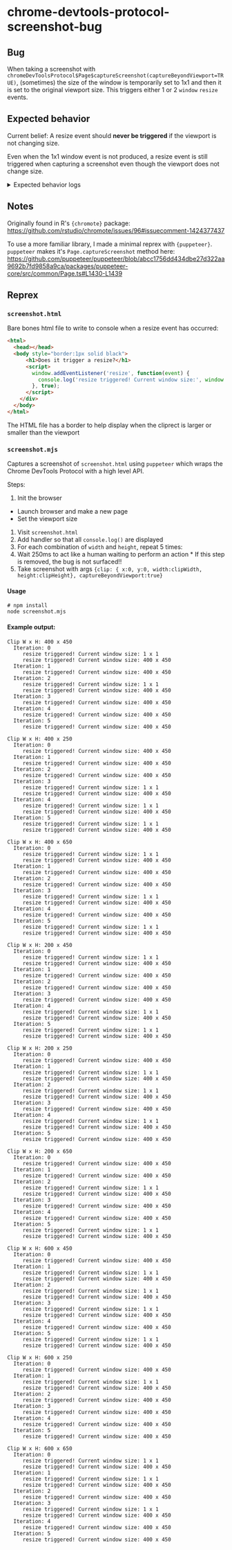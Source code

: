 # chrome-devtools-protocol-screenshot-bug

## Bug

When taking a screenshot with `chromeDevToolsProtocol$Page$captureScreenshot(captureBeyondViewport=TRUE)`, (sometimes) the size of the window is temporarily set to 1x1 and then it is set to the original viewport size. This triggers either 1 or 2 `window` `resize` events.

## Expected behavior

Current belief: A resize event should **never be triggered** if the viewport is not changing size.

Even when the 1x1 window event is not produced, a resize event is still triggered when capturing a screenshot even though the viewport does not change size.

<details>
<summary>Expected behavior logs</summary>

```
Clip W x H: 400 x 450
  Iteration: 0
  Iteration: 1
  Iteration: 2
  Iteration: 3
  Iteration: 4
  Iteration: 5

Clip W x H: 400 x 250
  Iteration: 0
  Iteration: 1
  Iteration: 2
  Iteration: 3
  Iteration: 4
  Iteration: 5

Clip W x H: 400 x 650
  Iteration: 0
  Iteration: 1
  Iteration: 2
  Iteration: 3
  Iteration: 4
  Iteration: 5

Clip W x H: 200 x 450
  Iteration: 0
  Iteration: 1
  Iteration: 2
  Iteration: 3
  Iteration: 4
  Iteration: 5

Clip W x H: 200 x 250
  Iteration: 0
  Iteration: 1
  Iteration: 2
  Iteration: 3
  Iteration: 4
  Iteration: 5

Clip W x H: 200 x 650
  Iteration: 0
  Iteration: 1
  Iteration: 2
  Iteration: 3
  Iteration: 4
  Iteration: 5

Clip W x H: 600 x 450
  Iteration: 0
  Iteration: 1
  Iteration: 2
  Iteration: 3
  Iteration: 4
  Iteration: 5

Clip W x H: 600 x 250
  Iteration: 0
  Iteration: 1
  Iteration: 2
  Iteration: 3
  Iteration: 4
  Iteration: 5

Clip W x H: 600 x 650
  Iteration: 0
  Iteration: 1
  Iteration: 2
  Iteration: 3
  Iteration: 4
  Iteration: 5
```

</details>

## Notes

Originally found in R's `{chromote}` package: <https://github.com/rstudio/chromote/issues/96#issuecomment-1424377437>

To use a more familiar library, I made a minimal reprex with `{puppeteer}`. `puppeteer` makes it's `Page.captureScreenshot` method here: <https://github.com/puppeteer/puppeteer/blob/abcc1756dd434dbe27d322aa9692b7fd9858a9ca/packages/puppeteer-core/src/common/Page.ts#L1430-L1439>

## Reprex

### `screenshot.html`

Bare bones html file to write to console when a resize event has occurred:

```html
<html>
  <head></head>
  <body style="border:1px solid black">
      <h1>Does it trigger a resize?</h1>
      <script>
        window.addEventListener('resize', function(event) {
          console.log('resize triggered! Current window size:', window.innerWidth, 'x', window.innerHeight)
        }, true);
      </script>
    </div>
  </body>
</html>
```

The HTML file has a border to help display when the cliprect is larger or smaller than the viewport

### `screenshot.mjs`

Captures a screenshot of `screenshot.html` using `puppeteer` which wraps the Chrome DevTools Protocol with a high level API.

Steps:
1. Init the browser
  * Launch browser and make a new page
  * Set the viewport size
1. Visit `screenshot.html`
2. Add handler so that all `console.log()` are displayed
3. For each combination of `width` and `height`, repeat 5 times:
  1. Wait 250ms to act like a human waiting to perform an action
    * If this step is removed, the bug is not surfaced!!
  2. Take screenshot with args `{clip: { x:0, y:0, width:clipWidth, height:clipHeight}, captureBeyondViewport:true}`


#### Usage

```
# npm install
node screenshot.mjs
```


#### Example output:
```
Clip W x H: 400 x 450
  Iteration: 0
     resize triggered! Current window size: 1 x 1
     resize triggered! Current window size: 400 x 450
  Iteration: 1
     resize triggered! Current window size: 400 x 450
  Iteration: 2
     resize triggered! Current window size: 1 x 1
     resize triggered! Current window size: 400 x 450
  Iteration: 3
     resize triggered! Current window size: 400 x 450
  Iteration: 4
     resize triggered! Current window size: 400 x 450
  Iteration: 5
     resize triggered! Current window size: 400 x 450

Clip W x H: 400 x 250
  Iteration: 0
     resize triggered! Current window size: 400 x 450
  Iteration: 1
     resize triggered! Current window size: 400 x 450
  Iteration: 2
     resize triggered! Current window size: 400 x 450
  Iteration: 3
     resize triggered! Current window size: 1 x 1
     resize triggered! Current window size: 400 x 450
  Iteration: 4
     resize triggered! Current window size: 1 x 1
     resize triggered! Current window size: 400 x 450
  Iteration: 5
     resize triggered! Current window size: 1 x 1
     resize triggered! Current window size: 400 x 450

Clip W x H: 400 x 650
  Iteration: 0
     resize triggered! Current window size: 1 x 1
     resize triggered! Current window size: 400 x 450
  Iteration: 1
     resize triggered! Current window size: 400 x 450
  Iteration: 2
     resize triggered! Current window size: 400 x 450
  Iteration: 3
     resize triggered! Current window size: 1 x 1
     resize triggered! Current window size: 400 x 450
  Iteration: 4
     resize triggered! Current window size: 400 x 450
  Iteration: 5
     resize triggered! Current window size: 1 x 1
     resize triggered! Current window size: 400 x 450

Clip W x H: 200 x 450
  Iteration: 0
     resize triggered! Current window size: 1 x 1
     resize triggered! Current window size: 400 x 450
  Iteration: 1
     resize triggered! Current window size: 400 x 450
  Iteration: 2
     resize triggered! Current window size: 400 x 450
  Iteration: 3
     resize triggered! Current window size: 400 x 450
  Iteration: 4
     resize triggered! Current window size: 1 x 1
     resize triggered! Current window size: 400 x 450
  Iteration: 5
     resize triggered! Current window size: 1 x 1
     resize triggered! Current window size: 400 x 450

Clip W x H: 200 x 250
  Iteration: 0
     resize triggered! Current window size: 400 x 450
  Iteration: 1
     resize triggered! Current window size: 1 x 1
     resize triggered! Current window size: 400 x 450
  Iteration: 2
     resize triggered! Current window size: 1 x 1
     resize triggered! Current window size: 400 x 450
  Iteration: 3
     resize triggered! Current window size: 400 x 450
  Iteration: 4
     resize triggered! Current window size: 1 x 1
     resize triggered! Current window size: 400 x 450
  Iteration: 5
     resize triggered! Current window size: 400 x 450

Clip W x H: 200 x 650
  Iteration: 0
     resize triggered! Current window size: 400 x 450
  Iteration: 1
     resize triggered! Current window size: 400 x 450
  Iteration: 2
     resize triggered! Current window size: 1 x 1
     resize triggered! Current window size: 400 x 450
  Iteration: 3
     resize triggered! Current window size: 400 x 450
  Iteration: 4
     resize triggered! Current window size: 400 x 450
  Iteration: 5
     resize triggered! Current window size: 1 x 1
     resize triggered! Current window size: 400 x 450

Clip W x H: 600 x 450
  Iteration: 0
     resize triggered! Current window size: 400 x 450
  Iteration: 1
     resize triggered! Current window size: 1 x 1
     resize triggered! Current window size: 400 x 450
  Iteration: 2
     resize triggered! Current window size: 1 x 1
     resize triggered! Current window size: 400 x 450
  Iteration: 3
     resize triggered! Current window size: 1 x 1
     resize triggered! Current window size: 400 x 450
  Iteration: 4
     resize triggered! Current window size: 400 x 450
  Iteration: 5
     resize triggered! Current window size: 1 x 1
     resize triggered! Current window size: 400 x 450

Clip W x H: 600 x 250
  Iteration: 0
     resize triggered! Current window size: 400 x 450
  Iteration: 1
     resize triggered! Current window size: 1 x 1
     resize triggered! Current window size: 400 x 450
  Iteration: 2
     resize triggered! Current window size: 400 x 450
  Iteration: 3
     resize triggered! Current window size: 400 x 450
  Iteration: 4
     resize triggered! Current window size: 400 x 450
  Iteration: 5
     resize triggered! Current window size: 400 x 450

Clip W x H: 600 x 650
  Iteration: 0
     resize triggered! Current window size: 1 x 1
     resize triggered! Current window size: 400 x 450
  Iteration: 1
     resize triggered! Current window size: 1 x 1
     resize triggered! Current window size: 400 x 450
  Iteration: 2
     resize triggered! Current window size: 400 x 450
  Iteration: 3
     resize triggered! Current window size: 1 x 1
     resize triggered! Current window size: 400 x 450
  Iteration: 4
     resize triggered! Current window size: 400 x 450
  Iteration: 5
     resize triggered! Current window size: 400 x 450
```
